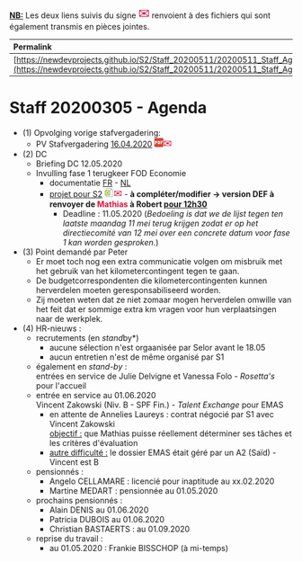 <link rel="stylesheet" href="https://newdevprojects.github.io/S2/S2.css">
<link rel="stylesheet" href="S2.css">

<u><b>NB:</b></u> Les deux liens suivis du signe <font color="crimson" size="5px">&#9993;</font> renvoient à des fichiers qui sont également transmis en pièces jointes.

| Permalink |
| :--- |
| [https://newdevprojects.github.io/S2/Staff_20200511/20200511_Staff_Agenda.html](https://newdevprojects.github.io/S2/Staff_20200511/20200511_Staff_Agenda.html) | 

# Staff 20200305 - Agenda

* (1) Opvolging vorige stafvergadering:
	* PV Stafvergadering [16.04.2020](20200416_Staff_PV.pdf) ![](pdf.png)<font color="crimson" size="4px">&#9993;</font>
* (2) DC 
	* Briefing DC 12.05.2020
	* Invulling fase 1 terugkeer FOD Economie
		* documentatie [FR]() - [NL]()
		* [projet pour S2]() ![](excel.png)<font color="crimson" size="4px">&#9993;</font> - <b>à compléter/modifier &rarr; version DEF à renvoyer de <font color="crimson">Mathias</font> à Robert <u>pour 12h30</u></b>
			* Deadline : 11.05.2020 (*Bedoeling is dat we de lijst tegen ten laatste maandag 11 mei terug krijgen zodat er op het directiecomité van 12 mei over een concrete datum voor fase 1 kan worden gesproken.*)
* (3) Point demandé par Peter
	* Er moet toch nog een extra communicatie volgen om misbruik met het gebruik van het kilometercontingent tegen te gaan.
	* De budgetcorrespondenten die kilometercontingenten kunnen herverdelen moeten geresponsabiliseerd worden.
	* Zij moeten weten dat ze niet zomaar mogen herverdelen omwille van het feit dat er sommige extra km vragen voor hun verplaatsingen naar de werkplek. 
* (4) HR-nieuws :
	* recrutements (en *stand*by*)
		* aucune sélection n'est orgaanisée par Selor avant le 18.05
		* aucun entretien n'est de même organisé par S1
	* également en *stand-by* :<br>entrées en service de Julie Delvigne et Vanessa Folo - *Rosetta's* pour l'accueil
	* entrée en service au 01.06.2020<br>Vincent Zakowski (Niv. B - SPF Fin.) - *Talent Exchange* pour EMAS 
		* en attente de Annelies Laureys : contrat négocié par S1 avec Vincent Zakowski<br><u>objectif :</u> que Mathias puisse réellement déterminer ses tâches et les critères d'évaluation
		* <u>autre difficulté :</u> le dossier EMAS était géré par un A2 (Saïd) - Vincent est B
	* pensionnés :
		* Angelo CELLAMARE : licencié pour inaptitude au xx.02.2020
		* Martine MEDART : pensionnée au 01.05.2020
	* prochains pensionnés :
		* Alain DENIS au 01.06.2020
		* Patricia DUBOIS au 01.06.2020
		* Christian BASTAERTS : au 01.09.2020
	* reprise du travail :
		* au 01.05.2020 : Frankie BISSCHOP (à mi-temps)

	

